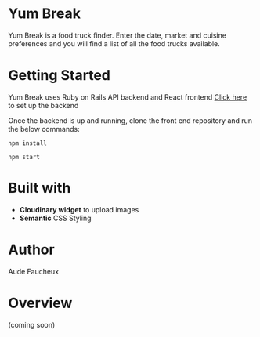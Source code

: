 # Yum Break

Yum Break is a food truck finder. Enter the date, market and cuisine preferences and you will find a list of all the food trucks available.

# Getting Started

Yum Break uses Ruby on Rails API backend and React frontend
[Click here](https://github.com/audefaucheux/food-market-backend) to set up the backend

Once the backend is up and running, clone the front end repository and run the below commands:
```
npm install
```
```
npm start
```

# Built with

- **Cloudinary widget** to upload images
- **Semantic** CSS Styling

# Author

Aude Faucheux

# Overview
(coming soon)
